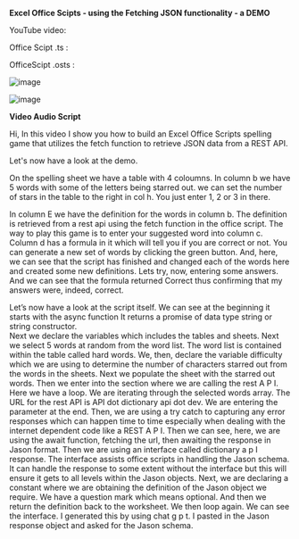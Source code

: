 **Excel Office Scipts - using the Fetching JSON functionality - a DEMO**

YouTube video:

Office Scipt .ts  :

OfficeScipt .osts :

![image](https://user-images.githubusercontent.com/47678539/235309969-0eb2e7ec-c25c-47f0-8eb8-439148a67afb.png)


![image](https://user-images.githubusercontent.com/47678539/235310018-588053c5-7b8d-47aa-8681-36995eabd6e8.png)


**Video Audio Script**

Hi, In this video I show you how to build an Excel Office Scripts spelling game that utilizes the fetch function to retrieve JSON data from a REST API. 

Let's now have a look at the demo.


On the spelling sheet we have a table with 4 coloumns. In column b we have 5 words with some of the letters being starred out. we can set the number of stars in the table to the right in col h. You just enter 1, 2 or 3 in there.
 

In column E we have the definition for the words in column b. The definition is retrieved from a rest api using the fetch function in the office script. The way to play this game is to enter your suggested word into column c. 
Column d has a formula in it which will tell you if you are correct or not. 
You can generate a new set of words by clicking the green button.
And, here, we can see that the script has finished and changed each of the words here and created some new definitions. 
Lets try, now, entering some answers. 
And we can see that the formula returned Correct thus confirming that my answers were, indeed, correct.   

Let’s now have a look at the script itself. We can see at the beginning it starts with the async function It returns a promise of data type string or string constructor.  
Next we declare the variables which includes the tables and sheets. 
Next we select 5 words at random from the word list. The word list is contained within the table called hard words. 
We, then, declare the variable difficulty which we are using to determine the number of characters starred out from the words in the sheets. 
Next we populate the sheet with the starred out words. 
Then we enter into the section where we are calling the rest A P I. Here we have a loop. We are iterating through the selected words array. The URL for the rest API is API dot dictionary api dot dev. We are entering the parameter at the end. Then, we are using a try catch to capturing any error responses which can happen time to time especially when dealing with the internet dependent code like a REST A P I. Then we can see, here, we are using the await function, fetching the url, then awaiting the response in Jason format. Then we are using an interface called dictionary a p I response. The interface assists office scripts in handling the Jason schema. It can handle the response to some extent without the interface but this will ensure it gets to all levels within the Jason objects. Next, we are declaring a constant where we are obtaining the definition of the Jason object we require. We have a question mark which means optional. And then we return the definition back to the worksheet. We then loop again. We can see the interface. I generated this by using chat g p t. I pasted in the Jason response object and asked for the Jason schema. 
